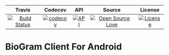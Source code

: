 Travis | Codecov | API | Source | License
:------------: | :------------: | :------------: | :------------: | :------------:
[![Build Status](https://travis-ci.org/BioGram/Android.svg?branch=master)](https://travis-ci.org/BioGram/Android.svg?branch=master) | [![codecov](https://codecov.io/gh/BioGram/Android/branch/master/graph/badge.svg)](https://codecov.io/gh/BioGram/Android) | [![API](https://img.shields.io/badge/API-16%2B-brightgreen.svg?style=flat)](https://android-arsenal.com/api?level=16) | [![Open Source Love](https://badges.frapsoft.com/os/v1/open-source.svg?v=102)](https://opensource.org/licenses/Apache-2.0) | [![License](https://img.shields.io/badge/license-Apache%202.0-blue.svg)](https://github.com/BioGram/Android/blob/master/LICENSE)

# BioGram Client For Android
